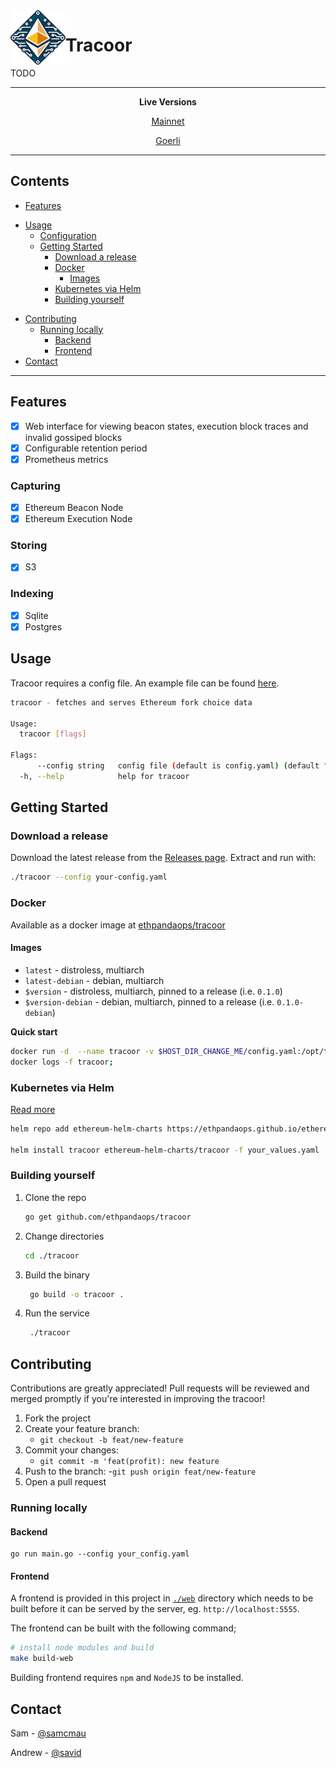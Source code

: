 <img align="left" src="./web/src/assets//logo.png" width="88">
<h1>Tracoor</h1>


TODO

----------

<p align="center">
  <b> Live Versions </b>
</p>
<p align="center">
  <a href="https://tracoor.mainnet.ethpandaops.io" target="_blank">Mainnet</a>
</p>
<p align="center">
  <a href="https://tracoor.goerli.ethpandaops.io" target="_blank">Goerli</a>
</p>

----------
## Contents

* [Features](#features)
- [Usage](#usage) 
  * [Configuration](#configuration)
  * [Getting Started](#getting-started)
    + [Download a release](#download-a-release)
    + [Docker](#docker)
      - [Images](#images)
    + [Kubernetes via Helm](#kubernetes-via-helm)
    + [Building yourself](#building-yourself)
* [Contributing](#contributing)
  + [Running locally](#running-locally)
    - [Backend](#backend)
    - [Frontend](#frontend)
* [Contact](#contact)

----------


## Features

* [x] Web interface for viewing beacon states, execution block traces and invalid gossiped blocks
* [x] Configurable retention period
* [x] Prometheus metrics

### Capturing

* [x] Ethereum Beacon Node
* [x] Ethereum Execution Node

### Storing

* [x] S3

### Indexing

* [x] Sqlite
* [x] Postgres

## Usage

Tracoor requires a config file. An example file can be found [here](https://github.com/ethpandaops/tracoor/blob/master/example_config.yaml).

```bash
tracoor - fetches and serves Ethereum fork choice data

Usage:
  tracoor [flags]

Flags:
      --config string   config file (default is config.yaml) (default "config.yaml")
  -h, --help            help for tracoor
```

## Getting Started

### Download a release

Download the latest release from the [Releases page](https://github.com/ethpandaops/tracoor/releases). Extract and run with:

```bash
./tracoor --config your-config.yaml
```

### Docker

Available as a docker image at [ethpandaops/tracoor](https://hub.docker.com/r/ethpandaops/tracoor/tags)
#### Images

- `latest` - distroless, multiarch
- `latest-debian` - debian, multiarch
- `$version` - distroless, multiarch, pinned to a release (i.e. `0.1.0`)
- `$version-debian` - debian, multiarch, pinned to a release (i.e. `0.1.0-debian`)

**Quick start**

```bash
docker run -d  --name tracoor -v $HOST_DIR_CHANGE_ME/config.yaml:/opt/tracoor/config.yaml -p 9090:9090 -p 5555:5555 -it ethpandaops/tracoor:latest --config /opt/tracoor/config.yaml;
docker logs -f tracoor;
```

### Kubernetes via Helm

[Read more](https://github.com/skylenet/ethereum-helm-charts/tree/master/charts/tracoor)

```bash
helm repo add ethereum-helm-charts https://ethpandaops.github.io/ethereum-helm-charts

helm install tracoor ethereum-helm-charts/tracoor -f your_values.yaml
```

### Building yourself

1. Clone the repo
   ```sh
   go get github.com/ethpandaops/tracoor
   ```
2. Change directories
   ```sh
   cd ./tracoor
   ```
3. Build the binary
   ```sh  
    go build -o tracoor .
   ```
4. Run the service
   ```sh  
    ./tracoor
   ```

## Contributing

Contributions are greatly appreciated! Pull requests will be reviewed and merged promptly if you're interested in improving the tracoor!

1. Fork the project
2. Create your feature branch:
    - `git checkout -b feat/new-feature`
3. Commit your changes:
    - `git commit -m 'feat(profit): new feature`
4. Push to the branch:
    -`git push origin feat/new-feature`
5. Open a pull request

### Running locally
#### Backend
```
go run main.go --config your_config.yaml
```

#### Frontend

A frontend is provided in this project in [`./web`](https://github.com/ethpandaops/tracoor/blob/master/example_config.yaml) directory which needs to be built before it can be served by the server, eg. `http://localhost:5555`.

The frontend can be built with the following command;
```bash
# install node modules and build
make build-web
```

Building frontend requires `npm` and `NodeJS` to be installed.


## Contact

Sam - [@samcmau](https://twitter.com/samcmau)

Andrew - [@savid](https://twitter.com/Savid)
